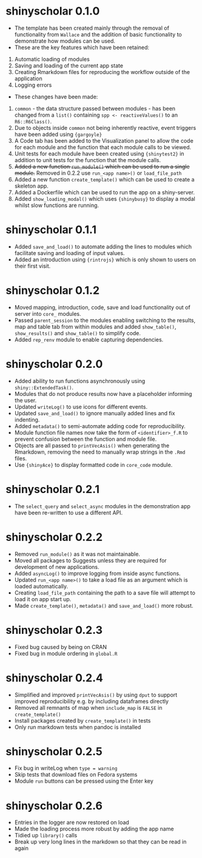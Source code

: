 shinyscholar 0.1.0
=============
- The template has been created mainly through the removal of functionality from `Wallace` and the addition of basic functionality to demonstrate how modules can be used. 
- These are the key features which have been retained:
1. Automatic loading of modules
2. Saving and loading of the current app state
3. Creating Rmarkdown files for reproducing the workflow outside of the application
4. Logging errors 

- These changes have been made:
1. `common` - the data structure passed between modules - has been changed from a `list()` containing `spp <- reactiveValues()` to an `R6::R6Class()`.
2. Due to objects inside `common` not being inherently reactive, event triggers have been added using `{gargoyle}`
3. A Code tab has been added to the Visualization panel to allow the code for each module and the function that each module calls to be viewed.
4. Unit tests for each module have been created using `{shinytest2}` in addition to unit tests for the function that the module calls.
5. ~~Added a new function `run_module()` which can be used to run a single module.~~ Removed in 0.2.2 use `run_<app name>()` or `load_file_path`
6. Added a new function `create_template()` which can be used to create a skeleton app.
7. Added a Dockerfile which can be used to run the app on a shiny-server.
8. Added `show_loading_modal()` which uses `{shinybusy}` to display a modal whilst slow functions are running.

shinyscholar 0.1.1
=============
- Added `save_and_load()` to automate adding the lines to modules which facilitate saving and loading of input values.
- Added an introduction using `{rintrojs}` which is only shown to users on their first visit.

shinyscholar 0.1.2
=============
- Moved mapping, introduction, code, save and load functionality out of server into `core_` modules.
- Passed `parent_session` to the modules enabling switching to the results, map and table tab from within modules and added `show_table()`, `show_results()` and `show_table()` to simplify code.
- Added `rep_renv` module to enable capturing dependencies.

shinyscholar 0.2.0
=============
- Added ability to run functions asynchronously using `shiny::ExtendedTask()`.
- Modules that do not produce results now have a placeholder informing the user.
- Updated `writeLog()` to use icons for different events.
- Updated `save_and_load()` to ignore manually added lines and fix indenting.
- Added `metadata()` to semi-automate adding code for reproducibility.
- Module function file names now take the form of `<identifier>_f.R` to prevent confusion between the function and module file.
- Objects are all passed to `printVecAsis()` when generating the Rmarkdown, removing the need to manually wrap strings in the `.Rmd` files.
- Use `{shinyAce}` to display formatted code in `core_code` module.

shinyscholar 0.2.1
=============
- The `select_query` and `select_async` modules in the demonstration app have been re-written to use a different API.

shinyscholar 0.2.2
=============
- Removed `run_module()` as it was not maintainable.
- Moved all packages to Suggests unless they are required for development of new applications.
- Added `asyncLog()` to improve logging from inside async functions.
- Updated `run_<app name>()` to take a load file as an argument which is loaded automatically.
- Creating `load_file_path` containing the path to a save file will attempt to load it on app start up.
- Made `create_template()`, `metadata()` and `save_and_load()` more robust.

shinyscholar 0.2.3
=============
- Fixed bug caused by being on CRAN
- Fixed bug in module ordering in `global.R`

shinyscholar 0.2.4
=============
- Simplified and improved `printVecAsis()` by using `dput` to support improved reproducibility e.g. by including dataframes directly
- Removed all remnants of map when `include_map` is `FALSE` in `create_template()`
- Install packages created by `create_template()` in tests
- Only run markdown tests when pandoc is installed

shinyscholar 0.2.5
=============
- Fix bug in writeLog when `type = warning`
- Skip tests that download files on Fedora systems
- Module `run` buttons can be pressed using the Enter key

shinyscholar 0.2.6
=============
- Entries in the logger are now restored on load
- Made the loading process more robust by adding the app name 
- Tidied up `library()` calls
- Break up very long lines in the markdown so that they can be read in again
